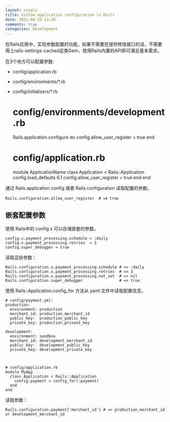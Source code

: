```yaml
---
layout: single
title: Custom application configuration in Rails
date: 2021-08-20 13:20
comments: true
categories: Development
---
```


在Rails应用中，实现参数配置的功能，如果不需要在提供修改接口的话，不需要用上rails-settings-cached这类Gem，使用Rails内置的API即可满足基本需求。

在3个地方可以配置参数:

* config/application.rb
* config/environments/*.rb
* config/initializers/*.rb

	# config/environments/development.rb
	
	Rails.application.configure do
	  config.allow_user_register = true
	end
	
	# config/application.rb
	module ApplicationName
		class Application < Rails::Application
			config.load_defaults 6.1
			config.allow_user_register = true
		end
	end
	
通过 Rails.application.config 或者 Rails.configuration 读取配置的参数。

	Rails.configuration.allow_user_register  # =》 true
	
## 嵌套配置参数

使用 Rails中的 config.x 可以存储嵌套的参数。

	config.x.payment_processing.schedule = :daily
	config.x.payment_processing.retries  = 3
	config.super_debugger = true
	
读取这些参数：

	Rails.configuration.x.payment_processing.schedule # => :daily
	Rails.configuration.x.payment_processing.retries  # => 3
	Rails.configuration.x.payment_processing.not_set  # => nil
	Rails.configuration.super_debugger                # => true	
	
使用 Rails::Application.config_for 方法从 yaml 文件中读取配置信息。

	# config/payment.yml:
	production:
	  environment: production
	  merchant_id: production_merchant_id
	  public_key:  production_public_key
	  private_key: production_private_key

	development:
	  environment: sandbox
	  merchant_id: development_merchant_id
	  public_key:  development_public_key
	  private_key: development_private_key



	# config/application.rb
	module MyApp
	  class Application < Rails::Application
		config.payment = config_for(:payment)
	  end
	end
	
读取参数：	
	
	Rails.configuration.payment['merchant_id'] # => production_merchant_id or development_merchant_id	